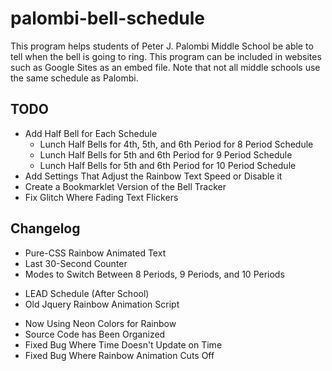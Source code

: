 # palombi-bell-schedule
This program helps students of Peter J. Palombi Middle School be
able to tell when the bell is going to ring. This program can be 
included in websites such as Google Sites as an embed file. Note
that not all middle schools use the same schedule as Palombi.

## TODO
* Add Half Bell for Each Schedule
  * Lunch Half Bells for 4th, 5th, and 6th Period for 8 Period Schedule
  * Lunch Half Bells for 5th and 6th Period for 9 Period Schedule
  * Lunch Half Bells for 5th and 6th Period for 10 Period Schedule
* Add Settings That Adjust the Rainbow Text Speed or Disable it
* Create a Bookmarklet Version of the Bell Tracker
* Fix Glitch Where Fading Text Flickers

## Changelog
+ Pure-CSS Rainbow Animated Text
+ Last 30-Second Counter
+ Modes to Switch Between 8 Periods, 9 Periods, and 10 Periods
- LEAD Schedule (After School)
- Old Jquery Rainbow Animation Script
* Now Using Neon Colors for Rainbow
* Source Code has Been Organized
* Fixed Bug Where Time Doesn't Update on Time
* Fixed Bug Where Rainbow Animation Cuts Off
